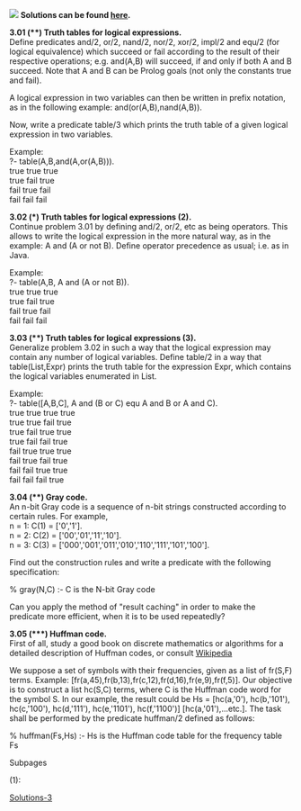 
![](https://sites.google.com/site/prologsite/_/rsrc/1264864357592/home/prolog-program.gif) **Solutions can be found
[here](https://sites.google.com/site/prologsite/prolog-problems/3/solutions-3).**

**3.01 (\*\*) Truth tables for logical expressions.**  
Define predicates and/2, or/2, nand/2, nor/2, xor/2, impl/2 and equ/2
(for logical equivalence) which succeed or fail according to the result
of their respective operations; e.g. and(A,B) will succeed, if and only
if both A and B succeed. Note that A and B can be Prolog goals (not only
the constants true and fail).  
  
A logical expression in two variables can then be written in prefix
notation, as in the following example: and(or(A,B),nand(A,B)).  
  
Now, write a predicate table/3 which prints the truth table of a given
logical expression in two variables.  
  
Example:  
?- table(A,B,and(A,or(A,B))).  
true true true  
true fail true  
fail true fail  
fail fail fail  
  
  

**3.02 (\*) Truth tables for logical expressions (2).**  
Continue problem 3.01 by defining and/2, or/2, etc as being operators.
This allows to write the logical expression in the more natural way, as
in the example: A and (A or not B). Define operator precedence as usual;
i.e. as in Java.  
  
Example:  
?- table(A,B, A and (A or not B)).  
true true true  
true fail true  
fail true fail  
fail fail fail  
  
  

**3.03 (\*\*) Truth tables for logical expressions (3).**  
Generalize problem 3.02 in such a way that the logical expression may
contain any number of logical variables. Define table/2 in a way that
table(List,Expr) prints the truth table for the expression Expr, which
contains the logical variables enumerated in List.  
  
Example:  
?- table(\[A,B,C\], A and (B or C) equ A and B or A and C).  
true true true true  
true true fail true  
true fail true true  
true fail fail true  
fail true true true  
fail true fail true  
fail fail true true  
fail fail fail true  
  
  

**3.04 (\*\*) Gray code.**  
An n-bit Gray code is a sequence of n-bit strings constructed according
to certain rules. For example,  
n = 1: C(1) = \['0','1'\].  
n = 2: C(2) = \['00','01','11','10'\].  
n = 3: C(3) = \['000','001','011','010','110','111','101','100'\].  
  
Find out the construction rules and write a predicate with the following
specification:  
  
% gray(N,C) :- C is the N-bit Gray code  
  
Can you apply the method of "result caching" in order to make the
predicate more efficient, when it is to be used repeatedly?  
  

**3.05 (\*\*\*) Huffman code.**  
First of all, study a good book on discrete mathematics or algorithms
for a detailed description of Huffman codes, or consult
[Wikipedia](http://www.google.com/url?q=http%3A%2F%2Fen.wikipedia.org%2Fwiki%2FHuffman_coding&sa=D&sntz=1&usg=AFrqEzdfUq6qKqo8vtX2myQkt70o6ILrcg)  
  
We suppose a set of symbols with their frequencies, given as a list of
fr(S,F) terms. Example:
\[fr(a,45),fr(b,13),fr(c,12),fr(d,16),fr(e,9),fr(f,5)\]. Our objective
is to construct a list hc(S,C) terms, where C is the Huffman code word
for the symbol S. In our example, the result could be Hs = \[hc(a,'0'),
hc(b,'101'), hc(c,'100'), hc(d,'111'), hc(e,'1101'), hc(f,'1100')\]
\[hc(a,'01'),...etc.\]. The task shall be performed by the predicate
huffman/2 defined as follows:  
  
% huffman(Fs,Hs) :- Hs is the Huffman code table for the frequency table
Fs  
  

Subpages

(1):

<a href="/site/prologsite/prolog-problems/3/solutions-3"
dir="ltr">Solutions-3</a>
